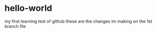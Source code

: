 # hello-world
my first learning test of github
these are the changes im making on the 1st branch file
